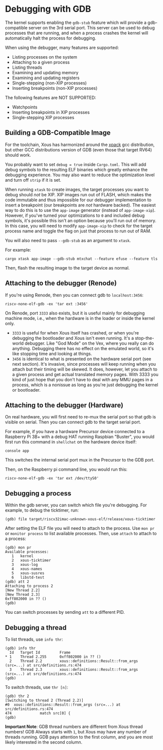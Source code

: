 # Debugging with GDB

The kernel supports enabling the `gdb-stub` feature which will provide a gdb-compatible server on the 3rd serial port. This server can be used to debug processes that are running, and when a process crashes the kernel will automatically halt the process for debugging.

When using the debugger, many features are supported:

* Listing processes on the system
* Attaching to a given process
* Listing threads
* Examining and updating memory
* Examining and updating registers
* Single-stepping (non-XIP processes)
* Inserting breakpoints (non-XIP processes)

The following features are NOT SUPPORTED:

* Watchpoints
* Inserting breakpoints in XIP processes
* Single-stepping XIP processes

## Building a GDB-Compatible Image

For the toolchain, Xous has harmonized around the [xpack](https://github.com/xpack-dev-tools/riscv-none-elf-gcc-xpack/releases) gcc distribution, but other GCC distributions version of GDB (even those that target RV64) should work.

You probably want to set `debug = true` inside `Cargo.toml`. This will add debug symbols to the resulting ELF binaries which greatly enhance the debugging experience. You may also want to reduce the optimization level and turn off `strip` if it is set.

When running `xtask` to create images, the target processes you want to debug should *not* be XIP. XIP images run out of FLASH, which makes the code immutable and thus impossible for our debugger implementation to insert a breakpoint (our breakpoints are *not* hardware backed). The easiest way to do this is to use the `app-image` generator (instead of `app-image-xip`). However, if you've turned your optimizations to `0` and included debug symbols, it's possible this isn't an option because you'll run out of memory. In this case, you will need to modify `app-image-xip` to check for the target process name and toggle the flag on just that process to run out of RAM.

You will also need to pass `--gdb-stub` as an argument to `xtask`.

For example:

```text
cargo xtask app-image --gdb-stub mtxchat --feature efuse --feature tls
```

Then, flash the resulting image to the target device as normal.

## Attaching to the debugger (Renode)

If you're using Renode, then you can connect gdb to `localhost:3456`:

```text
riscv-none-elf-gdb -ex 'tar ext :3456'
```

On Renode, port `3333` also exists, but it is useful mainly for debugging machine mode, i.e., when the hardware is in the loader or inside the kernel only.

- `3333` is useful for when Xous itself has crashed, or when you're debugging the bootloader and Xous isn't even running. It's a stop-the-world debugger. Like "God Mode" on the Vex, where you really can do anything. Debugging there has no effect on the emulated world, so it's like stopping time and looking at things.
- `3456` is identical to what is presented on the hardware serial port (see next section). It's invasive, since processes will keep running when you attach but their timing will be skewed. It does, however, let you attach to a given process and get actual translated memory pages. With 3333 you kind of just hope that you don't have to deal with any MMU pages in a process, which is a nonissue as long as you're just debugging the kernel or bootloader.

## Attaching to the debugger (Hardware)

On real hardware, you will first need to re-mux the serial port so that gdb is visible on serial. Then you can connect gdb to the target serial port.

For example, if you have a hardware Precursor device connected to a Raspberry Pi 3B+ with a debug HAT running Raspbian "Buster", you would first run this command in `shellchat` on the hardware device itself:

```text
console app
```
This switches the internal serial port mux in the Precursor to the GDB port.

Then, on the Raspberry pi command line, you would run this:

```text
riscv-none-elf-gdb -ex 'tar ext /dev/ttyS0'
```

## Debugging a process

Within the gdb server, you can switch which file you're debugging. For example, to debug the ticktimer, run:

```text
(gdb) file target/riscv32imac-unknown-xous-elf/release/xous-ticktimer
```

After setting the ELF file you will need to attach to the process. Use `mon pr` or `monitor process` to list available processes. Then, use `attach` to attach to a process:

```text
(gdb) mon pr
Available processes:
   1   kernel
   2   xous-ticktimer
   3   xous-log
   4   xous-names
   5   xous-susres
   6   libstd-test
(gdb) att 2
Attaching to process 2
[New Thread 2.2]
[New Thread 2.3]
0xff802000 in ?? ()
(gdb)
```

You can switch processes by sending `att` to a different PID.

## Debugging a thread

To list threads, use `info thr`:

```text
(gdb) info thr
  Id   Target Id         Frame
* 1    Thread 2.255      0xff802000 in ?? ()
  2    Thread 2.2        xous::definitions::Result::from_args (src=...) at src/definitions.rs:474
  3    Thread 2.3        xous::definitions::Result::from_args (src=...) at src/definitions.rs:474
(gdb)
```

To switch threads, use `thr [n]`:

```text
(gdb) thr 2
[Switching to thread 2 (Thread 2.2)]
#0  xous::definitions::Result::from_args (src=...) at src/definitions.rs:474
474             match src[0] {
(gdb)
```

**Important Note**: GDB thread numbers are different from Xous thread numbers! GDB Always starts with `1`, but Xous may have any number of threads running. GDB pays attention to the first column, and you are most likely interested in the second column.
